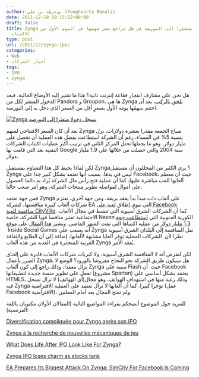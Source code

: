 ```yaml
---
author: يوغرطة بن علي (Youghourta Benali)
date: 2011-12-19 19:15:22+00:00
draft: false
title: Zynga تسجل دخولا متعثرا إلى البورصة في ظل تراجع سعر سهمها في اليوم الأول من
  الاكتتاب
type: post
url: /2011/12/zynga-ipo/
categories:
- Web
- أخبار الشركات
tags:
- IPO
- zynga
---
```


هل نحن على مشارف انفجار فقاعة إنترنت ثانية؟ هذا ما تشير إليه الأوضاع الحالية، فبعد الدخول المتعثر لكل من Pandora و Groupon، ها هي Zynga [تلحق بالركب](http://technologyspectator.com.au/emerging-tech/social-media/zynga-ipo-falters-debut)، بعد أن اختتم سهمُها يومَه الأول بسعرٍ أقل من السعر الذي دخل به إلى البورصة.




[![Zynga تسجل دخولا متعثرا إلى البورصة](https://www.it-scoop.com/wp-content/uploads/2011/12/zynga-IPO.jpg)
](https://www.it-scoop.com/wp-content/uploads/2011/12/zynga-IPO.jpg)




بعد أن كان السعر الافتتاحي لسهم Zynga صباح الجمعة مقدرا بعشرة دولارات، نزل بنسبة 5% في المساء، رغم أن الشركة استطاعت بفضل هذه العملية أن تحصل على مليار دولار، وهو ما يجعلها تحتل المركز الثاني في ترتيب أكبر عمليات اكتتاب الشركات التقنية بعد التي قامت بها Google سنة 2004 والتي حصلت من خلالها على 1.9 مليار دولار.




لكن لماذا يحيط كل هذا التشاؤم بمستقبل Zynga؟ يرى الكثير من المحللون أن مستقبل Zynga ليس في يدها، بسبب أنها تعتمد بشكل كبير جدا على Facebook، حيث أن معظم ألعابها تُلعب مباشرة عليها، كما أن عملية فتح رأس مال الشركة يُراد به دائما الحصول على أموال لمواصلة تطوير منتجات الشركة، وهو أمر صعب حاليا.




فمن جهة تعتمد Zynga على ألعاب ذات مبدأ بدأ يفقد بريقة، ومن جهة أخرى، تعتزم شركات ألعاب كبيرة منافستها، كشركة EA التي تنوي إطلاق [لعبة على Facebook منافسة للعبة CityVille](http://www.businessinsider.com/sim-city-on-facebook-2011-12). كما أن الشركات الشرق آسيوية التي تنشط في مجال الألعاب الاجتماعية تعتبر منافسا قويا للشركة، خاصة Nexon الكورية الجنوبية التي [استطاعت جمع 1.3 مليار دولار](http://www.insidesocialgames.com/2011/11/08/report-nexon-filing-for-1-3-billion-ipo/) من عملية اكتتباها التي تمت الشهر الماضي. ويشير [هذا المقال](http://www.insidesocialgames.com/2011/11/08/report-nexon-filing-for-1-3-billion-ipo/) على موقع  Inside Social Games أنه يصعب على Zynga نقل المنافسة إلى البلدان الشرق آسيوية نظرا لأن  الشركات المحلية توفر ألعابا مشابهة لألعابها، إضافة إلى أن الطابع والثقافة الغربية المتجذرة في العديد من هذه ألعاب Zynga يُعقد الأمر.




لكن لنفرض أنه لا المنافسة الشرق آسيوية، ولا كبريات شركات الألعاب قادرة على إلحاق الضرر بأعمال Zynga، هل سيكون طريق الشركة نحو النجاح مفروشا بالورود؟ الوضع لا يزال معقدا، وذلك راجع إلى كون ألعاب Zynga مبنية على Flash حيث  أن Facebook تعمل على تطوير منصة جديدة لتطبيقاتها (مشروع Spartan) يعتمد بشكل أساسي على HTML5، وذلك رغبة منها في استهداف الهواتف، وهو مجال(أي الهواتف) لا تزال تسجل فيه Zynga تؤخرا كبيرا. كما أن ألعابها لا تزال تعتمد على العملية الافتراضية (عمل Facebook الافتراضية)، ولم تفتح المجال بعد أمام المعلنين.




للمزيد حول الموضوع أنصحكم بقراءة المواضيع التالية (المقالان الأولان مكتوبان باللغة الفرنسية):




[Diversification compliquée pour Zynga après son IPO](http://www.marketingvirtuel.fr/2011/12/19/diversification-compliquee-pour-zynga-apres-son-ipo)




[Zynga à la recherche de nouvelles mécaniques de jeu](http://www.marketingvirtuel.fr/2011/09/20/zynga-a-la-recherche-de-nouvelles-mecaniques-de-jeu/)




[What Does Life After IPO Look Like For Zynga?](http://www.insidesocialgames.com/2011/12/18/what-does-life-after-ipo-look-like-for-zynga/)




[Zynga IPO loses charm as stocks tank](http://nvonews.com/2011/12/18/zynga-ipo-loses-charm-as-stocks-tank/)




[EA Prepares Its Biggest Attack On Zynga: SimCity For Facebook Is Coming](http://www.businessinsider.com/sim-city-on-facebook-2011-12)
